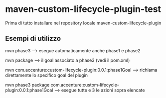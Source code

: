 # maven-custom-lifecycle-plugin-test

Prima di tutto installare nel repository locale maven-custom-lifecycle-plugin

## Esempi di utilizzo

mvn phase3 --> esegue automaticamente anche phase1 e phase2

mvn package --> il goal associato a phase3 (vedi il pom.xml)

mvn com.accenture:custom-lifecycle-plugin:0.0.1:phase1Goal --> richiama direttamente lo specifico goal del plugin

mvn phase3 package com.accenture:custom-lifecycle-plugin:0.0.1:phase1Goal --> esegue tutte e 3 le azioni sopra elencate


